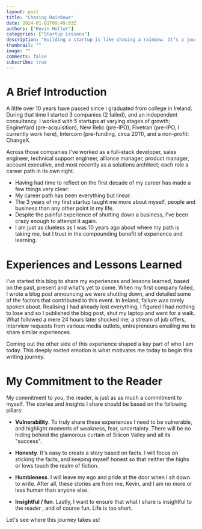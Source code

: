 ```yaml
---
layout: post
title: "Chasing Rainbows"
date: 2024-01-01T09:49:03Z
authors: ["Kevin Holler"]
categories: ["Startup Lessons"]
description: "Building a startup is like chasing a rainbow. It’s a journey full of promise and possibility, but the closer you get, the further it seems to move.."
thumbnail: ""
image: ""
comments: false
subscribe: true
---
```


# A Brief Introduction

A little over 10 years have passed since I graduated from college in Ireland. During that time I started 3 companies (2 failed), and an independent consultancy. I worked with 5 startups at varying stages of growth; EngineYard (pre-acquisition), New Relic (pre-IPO), Fivetran (pre-IPO, I currently work here), Intercom (pre-funding, circa 2011), and a non-profit: ChangeX.

Across those companies I've worked as a full-stack developer, sales engineer, technical support engineer, alliance manager, product manager, account executive, and most recently as a solutions architect; each role a career path in its own right.

- Having had time to reflect on the first decade of my career has made a few things very clear: 
- My career path has been everything but linear.
- The 3 years of my first startup taught me more about myself, people and business than any other point in my life.
- Despite the painful experience of shutting down a business, I've been crazy enough to attempt it again.
- I am just as clueless as I was 10 years ago about where my path is taking me, but I trust in the compounding benefit of experience and learning.

# Experiences and Lessons Learned 

I've started this blog to share my experiences and lessons learned, based on the past, present and what's yet to come. When my first company failed, I wrote a blog post announcing we were shutting down, and detailed some of the factors that contributed to this event. In Ireland, failure was rarely spoken about. Realising I had already lost everything, I figured I had nothing to lose and so I published the blog post, shut my laptop and went for a walk. What followed a mere 24 hours later shocked me; a stream of job offers, interview requests from various media outlets, entrepreneurs emailing me to share similar experiences.

Coming out the other side of this experience shaped a key part of who I am today. This deeply rooted emotion is what motivates me today to begin this writing journey.

# My Commitment to the Reader

My commitment to you, the reader, is just as as much a commitment to myself. The stories and insights I share should be based on the following pillars:

- **Vulnerability**. To truly share these experiences I need to be vulnerable, and highlight moments of weakness, fear, uncertainty. There will be no hiding behind the glamorous curtain of Silicon Valley and all its "success". 

- **Honesty**. It's easy to create a story based on facts. I will focus on sticking the facts, and keeping myself honest so that neither the highs or lows touch the realm of fiction.

- **Humbleness**. I will leave my ego and pride at the door when I sit down to write. After all, these stories are from me, Kevin, and I am no more or less human than anyone else.

- **Insightful / fun**. Lastly, I want to ensure that what I share is insightful to the reader , and of course fun. Life is too short.

Let's see where this journey takes us!